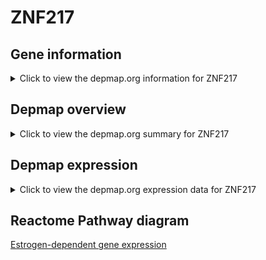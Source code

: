 <h1>ZNF217</h1>

<h2>Gene information</h2>
<details>
  <summary>Click to view the depmap.org information for ZNF217</summary>
  <iframe src="https://depmap.org/portal/gene/ZNF217?tab=about" style="border:none;width:100%;height:800px"></iframe>
</details>

<h2>Depmap overview</h2>
<details>
  <summary>Click to view the depmap.org summary for ZNF217</summary>
  <iframe src="https://depmap.org/portal/gene/ZNF217?tab=overview" style="border:none;width:100%;height:800px"></iframe>
</details>

<h2>Depmap expression</h2>
<details>
  <summary>Click to view the depmap.org expression data for ZNF217</summary>
  <iframe src="https://depmap.org/portal/gene/ZNF217?tab=characterization" style="border:none;width:100%;height:800px"></iframe>
</details>



<h2>Reactome Pathway diagram</h2>
<a href="https://reactome.org/PathwayBrowser/#/R-HSA-9018519">Estrogen-dependent gene expression</a>



